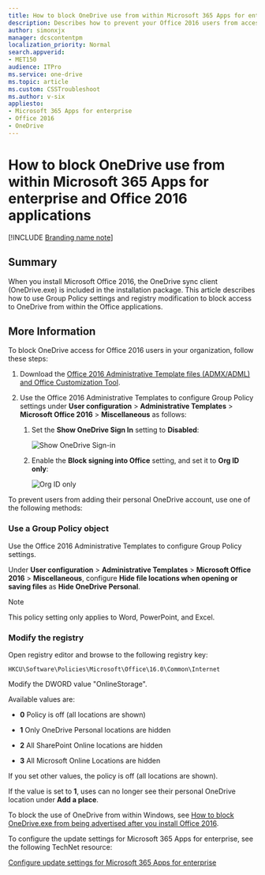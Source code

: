 ```yaml
---
title: How to block OneDrive use from within Microsoft 365 Apps for enterprise and Office 2016 applications
description: Describes how to prevent your Office 2016 users from accessing and using OneDrive. This method involves configuring Group Policy settings.
author: simonxjx
manager: dcscontentpm
localization_priority: Normal
search.appverid: 
- MET150
audience: ITPro
ms.service: one-drive
ms.topic: article
ms.custom: CSSTroubleshoot
ms.author: v-six
appliesto:
- Microsoft 365 Apps for enterprise
- Office 2016
- OneDrive
---
```


# How to block OneDrive use from within Microsoft 365 Apps for enterprise and Office 2016 applications

[!INCLUDE [Branding name note](../../../includes/branding-name-note.md)]

## Summary

When you install Microsoft Office 2016, the OneDrive sync client (OneDrive.exe) is included in the installation package. This article describes how to use Group Policy settings and registry modification to block access to OneDrive from within the Office applications.

## More Information

To block OneDrive access for Office 2016 users in your organization, follow these steps:

1. Download the [Office 2016 Administrative Template files (ADMX/ADML) and Office Customization Tool](https://www.microsoft.com/download/details.aspx?id=49030).

2. Use the Office 2016 Administrative Templates to configure Group Policy settings under **User configuration** > **Administrative Templates** > **Microsoft Office 2016** > **Miscellaneous** as follows:
   1. Set the **Show OneDrive Sign In** setting to **Disabled**:

        ![Show OneDrive Sign-in](https://sawinternal.blob.core.windows.net/gds-images/3120068.png)

    2. Enable the **Block signing into Office** setting, and set it to **Org ID only**:

        ![Org ID only](https://sawinternal.blob.core.windows.net/gds-images/3120069.png)   
   

To prevent users from adding their personal OneDrive account, use one of the following methods:

### Use a Group Policy object
Use the Office 2016 Administrative Templates to configure Group Policy settings.

Under **User configuration** > **Administrative Templates** > **Microsoft Office 2016** > **Miscellaneous**, configure **Hide file locations when opening or saving files** as **Hide OneDrive Personal**.

> [!NOTE]
> This policy setting only applies to Word, PowerPoint, and Excel.


### Modify the registry

Open registry editor and browse to the following registry key:

```
HKCU\Software\Policies\Microsoft\Office\16.0\Common\Internet
```

Modify the DWORD value "OnlineStorage".

Available values are:

* **0** Policy is off (all locations are shown)

* **1** Only OneDrive Personal locations are hidden

* **2** All SharePoint Online locations are hidden

* **3** All Microsoft Online Locations are hidden

If you set other values, the policy is off (all locations are shown).

If the value is set to **1**, uses can no longer see their personal OneDrive location under **Add a place**.


To block the use of OneDrive from within Windows, see [How to block OneDrive.exe from being advertised after you install Office 2016](https://support.microsoft.com/help/3107393). 

To configure the update settings for Microsoft 365 Apps for enterprise, see the following TechNet resource:

[Configure update settings for Microsoft 365 Apps for enterprise](https://technet.microsoft.com/library/dn761708.aspx)

